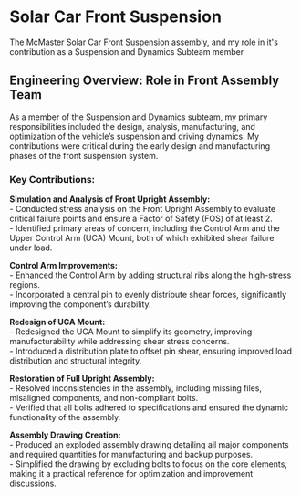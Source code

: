 # Solar Car Front Suspension
The McMaster Solar Car Front Suspension assembly, and my role in it's contribution as a Suspension and Dynamics Subteam member

## Engineering Overview: Role in Front Assembly Team

As a member of the Suspension and Dynamics subteam, my primary responsibilities included the design, analysis, manufacturing, and optimization of the vehicle’s suspension and driving dynamics. My contributions were critical during the early design and manufacturing phases of the front suspension system.  
### Key Contributions:

**Simulation and Analysis of Front Upright Assembly:**  
      - Conducted stress analysis on the Front Upright Assembly to evaluate critical failure points and ensure a Factor of Safety (FOS) of at least 2.  
      - Identified primary areas of concern, including the Control Arm and the Upper Control Arm (UCA) Mount, both of which exhibited shear failure under load.  

**Control Arm Improvements:**  
      - Enhanced the Control Arm by adding structural ribs along the high-stress regions.  
      - Incorporated a central pin to evenly distribute shear forces, significantly improving the component’s durability.  

**Redesign of UCA Mount:**  
      - Redesigned the UCA Mount to simplify its geometry, improving manufacturability while addressing shear stress concerns.  
      - Introduced a distribution plate to offset pin shear, ensuring improved load distribution and structural integrity.  

**Restoration of Full Upright Assembly:**  
      - Resolved inconsistencies in the assembly, including missing files, misaligned components, and non-compliant bolts.  
      - Verified that all bolts adhered to specifications and ensured the dynamic functionality of the assembly.  

**Assembly Drawing Creation:**  
      - Produced an exploded assembly drawing detailing all major components and required quantities for manufacturing and backup purposes.  
      - Simplified the drawing by excluding bolts to focus on the core elements, making it a practical reference for optimization and improvement discussions.  
